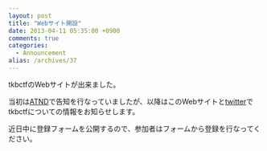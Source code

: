 ```yaml
---
layout: post
title: "Webサイト開設"
date: 2013-04-11 05:35:00 +0900
comments: true
categories:
  - Announcement
alias: /archives/37
---
```


tkbctfのWebサイトが出来ました。

当初は[ATND](http://atnd.org/events/38597)で告知を行なっていましたが、以降はこのWebサイトと[twitter](https://twitter.com/tkbctf)でtkbctfについての情報をお知らせします。

近日中に登録フォームを公開するので、参加者はフォームから登録を行なってください。